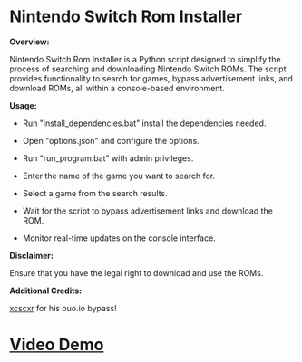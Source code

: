 # Nintendo Switch Rom Installer
**Overview:**

Nintendo Switch Rom Installer is a Python script designed to simplify the process of searching and downloading Nintendo Switch ROMs. The script provides functionality to search for games, bypass advertisement links, and download ROMs, all within a console-based environment.

**Usage:**

- Run "install_dependencies.bat" install the dependencies needed.

- Open "options.json" and configure the options.

- Run "run_program.bat" with admin privileges.

- Enter the name of the game you want to search for.

- Select a game from the search results.

- Wait for the script to bypass advertisement links and download the ROM.

- Monitor real-time updates on the console interface.

**Disclaimer:**

Ensure that you have the legal right to download and use the ROMs.

**Additional Credits:**

[xcscxr](https://github.com/xcscxr) for his ouo.io bypass!

# [Video Demo](https://www.youtube.com/watch?v=sd_It63L0DE)
